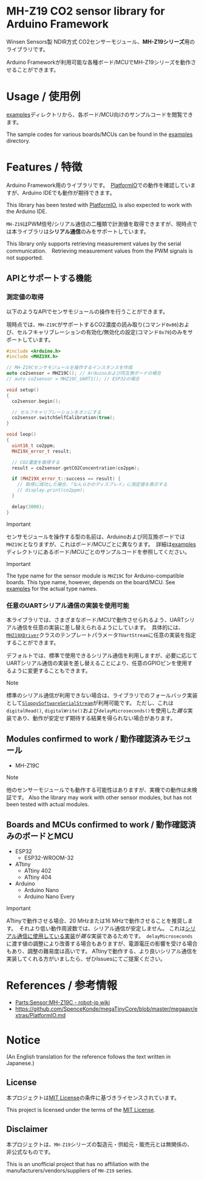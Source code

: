 # MH-Z19 CO2 sensor library for Arduino Framework
Winsen Sensors製 NDIR方式 CO2センサーモジュール、**MH-Z19シリーズ**用のライブラリです。

Arduino Frameworkが利用可能な各種ボード/MCUでMH-Z19シリーズを動作させることができます。

# Usage / 使用例
[examples](./examples/)ディレクトリから、各ボード/MCU向けのサンプルコードを閲覧できます。

The sample codes for various boards/MCUs can be found in the [examples](./examples/) directory.

# Features / 特徴
Arduino Framework用のライブラリです。　[PlatformIO](https://platformio.org/)での動作を確認していますが、Arduino IDEでも動作が期待できます。

This library has been tested with [PlatformIO](https://platformio.org/), is also expected to work with the Arduino IDE.

`MH-Z19`はPWM信号/シリアル通信の二種類で計測値を取得できますが、現時点では本ライブラリは**シリアル通信**のみをサポートしています。

This library only supports retrieving measurement values by the serial communication.　Retrieving measurement values from the PWM signals is not supported.

## APIとサポートする機能

### 測定値の取得
以下のようなAPIでセンサモジュールの操作を行うことができます。

現時点では、`MH-Z19C`がサポートするCO2濃度の読み取り(コマンド`0x86`)および、セルフキャリブレーションの有効化/無効化の設定(コマンド`0x79`)のみをサポートしています。

```cpp
#include <Arduino.h>
#include <MHZ19X.h>

// MH-Z19Cセンサモジュールを操作するインスタンスを作成
auto co2sensor = MHZ19C(); // Arduinoおよび同互換ボードの場合
// auto co2sensor = MHZ19C_UART1(); // ESP32の場合

void setup()
{
  co2sensor.begin();

  // セルフキャリブレーションをオンにする
  co2sensor.switchSelfCalibration(true);
}

void loop()
{
  uint16_t co2ppm;
  MHZ19X_error_t result;

  // CO2濃度を取得する
  result = co2sensor.getCO2Concentration(co2ppm);

  if (MHZ19X_error_t::success == result) {
    // 取得に成功した場合、「なんらかのディスプレイ」に測定値を表示する
    // display.print(co2ppm);
  }

  delay(3000);
}
```

> [!IMPORTANT]
> センサモジュールを操作する型の名前は、Arduinoおよび同互換ボードでは`MHZ19C`となりますが、これはボード/MCUごとに異なります。　詳細は[examples](./examples/)ディレクトリにあるボード/MCUごとのサンプルコードを参照してください。

> [!IMPORTANT]
> The type name for the sensor module is `MHZ19C` for Arduino-compatible boards. This type name, however, depends on the board/MCU. See [examples](./examples/) for the actual type names.


### 任意のUARTシリアル通信の実装を使用可能
本ライブラリでは、さまざまなボード/MCUで動作させられるよう、UARTシリアル通信を任意の実装に差し替えられるようにしています。　具体的には、[`MHZ19XDriver`](./src/MHZ19XDriver.hpp)クラスのテンプレートパラメータ`TUartStream`に任意の実装を指定することができます。

デフォルトでは、標準で使用できるシリアル通信を利用しますが、必要に応じてUARTシリアル通信の実装を差し替えることにより、任意のGPIOピンを使用するように変更することもできます。

> [!NOTE]
> 標準のシリアル通信が利用できない場合は、ライブラリでのフォールバック実装として[`SloppySoftwareSerialStream`](./src/SloppySoftwareSerialStream.hpp)が利用可能です。
> ただし、これは`digitalRead()`, `digitalWrite()`および`delayMicroseconds()`を使用した*雑な*実装であり、動作が安定せず期待する結果を得られない場合があります。


## Modules confirmed to work / 動作確認済みモジュール
- MH-Z19C

> [!NOTE]
> 他のセンサーモジュールでも動作する可能性はありますが、実機での動作は未検証です。
> Also the library may work with other sensor modules, but has not been tested with actual modules.


## Boards and MCUs confirmed to work / 動作確認済みのボードとMCU
- ESP32
  - ESP32-WROOM-32
- ATtiny
  - ATtiny 402
  - ATtiny 404
- Arduino
  - Arduino Nano
  - Arduino Nano Every

> [!IMPORTANT]
> ATtinyで動作させる場合、20 MHzまたは16 MHzで動作させることを推奨します。　それより低い動作周波数では、シリアル通信が安定しません。
> これは[シリアル通信に使用している実装](./src/SloppySoftwareSerialStream.hpp)が*雑な*実装であるためです。　`delayMicroseconds`に渡す値の調整により改善する場合もありますが、電源電圧の影響を受ける場合もあり、調整の難易度は高いです。
> ATtinyで動作する、より良いシリアル通信を実装してくれる方がいましたら、ぜひIssuesにてご提案ください。

# References / 参考情報
- [Parts:Sensor:MH-Z19C - robot-jp wiki](https://robot-jp.com/wiki/index.php/Parts:Sensor:MH-Z19C)
- https://github.com/SpenceKonde/megaTinyCore/blob/master/megaavr/extras/PlatformIO.md

# Notice
(An English translation for the reference follows the text written in Japanese.)

## License
本プロジェクトは[MIT License](./LICENSE.txt)の条件に基づきライセンスされています。

This project is licensed under the terms of the [MIT License](./LICENSE.txt).

## Disclaimer
本プロジェクトは、`MH-Z19`シリーズの製造元・供給元・販売元とは無関係の、非公式なものです。

This is an unofficial project that has no affiliation with the manufacturers/vendors/suppliers of `MH-Z19` series.
